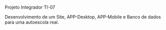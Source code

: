Projeto Integrador TI-07

Desenvolvimento de um Site, APP-Desktop, APP-Mobile e Banco de dados para uma autoescola real.